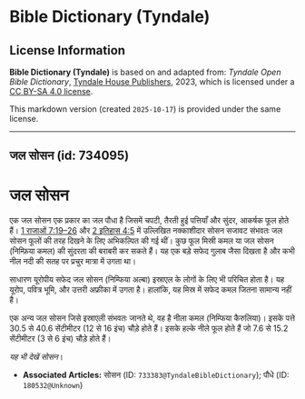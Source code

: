 # Bible Dictionary (Tyndale)

## License Information

**Bible Dictionary (Tyndale)** is based on and adapted from: _Tyndale Open Bible Dictionary_, [Tyndale House Publishers](https://tyndaleopenresources.com/), 2023, which is licensed under a [CC BY-SA 4.0 license](https://creativecommons.org/licenses/by-sa/4.0/legalcode.en).

This markdown version (created `2025-10-17`) is provided under the same license.



--------------------------------

## जल सोसन (id: 734095)

जल सोसन
=======

एक जल सोसन एक प्रकार का जल पौधा है जिसमें चपटी, तैरती हुई पत्तियाँ और सुंदर, आकर्षक फूल होते हैं। [1 राजाओं 7:19–26](https://ref.ly/1Kgs7:19-1Kgs7:26) और [2 इतिहास 4:5](https://ref.ly/2Chr4:5) में उल्लिखित नक्काशीदार सोसन सजावट संभवतः जल सोसन फूलों की तरह दिखने के लिए अभिकल्पित की गई थीं। कुछ फूल मिस्री कमल या जल सोसन (निम्फ़िया कमल) की सुंदरता की बराबरी कर सकते हैं। यह एक बड़े सफेद गुलाब जैसा दिखता है और कभी नील नदी की सतह पर प्रचुर मात्रा में उगता था।

साधारण यूरोपीय सफेद जल सोसन (निम्फिया अल्बा) इस्राएल के लोगों के लिए भी परिचित होता है। यह यूरोप, पवित्र भूमि, और उत्तरी अफ्रीका में उगता है। हालांकि, यह मिस्र में सफेद कमल जितना सामान्य नहीं है।

एक अन्य जल सोसन जिसे इस्राएली संभवतः जानते थे, वह है नीला कमल (निम्फिया कैरुलिया)। इसके पत्ते 30\.5 से 40\.6 सेंटीमीटर (12 से 16 इंच) चौड़े होते हैं। इसके हल्के नीले फूल होते हैं जो 7\.6 से 15\.2 सेंटीमीटर (3 से 6 इंच) चौड़े होते हैं।

*यह भी देखें* *सोसन*।

* **Associated Articles:** सोसन (ID: `733383@TyndaleBibleDictionary`); पौधे (ID: `180532@Unknown`)

